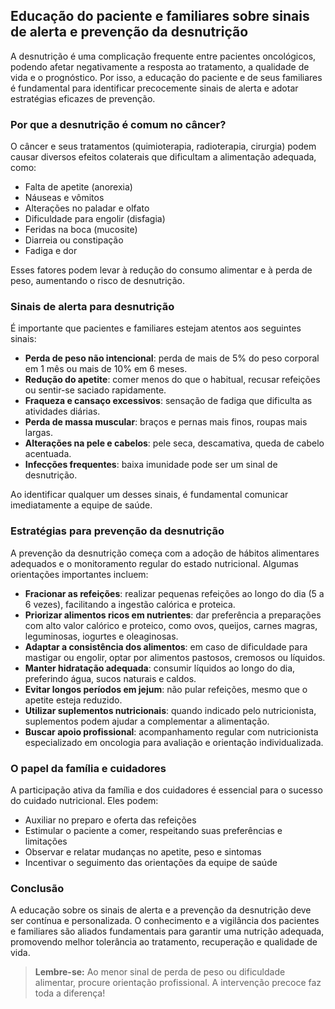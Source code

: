 
## Educação do paciente e familiares sobre sinais de alerta e prevenção da desnutrição

A desnutrição é uma complicação frequente entre pacientes oncológicos, podendo afetar negativamente a resposta ao tratamento, a qualidade de vida e o prognóstico. Por isso, a educação do paciente e de seus familiares é fundamental para identificar precocemente sinais de alerta e adotar estratégias eficazes de prevenção.

### Por que a desnutrição é comum no câncer?

O câncer e seus tratamentos (quimioterapia, radioterapia, cirurgia) podem causar diversos efeitos colaterais que dificultam a alimentação adequada, como:

- Falta de apetite (anorexia)
- Náuseas e vômitos
- Alterações no paladar e olfato
- Dificuldade para engolir (disfagia)
- Feridas na boca (mucosite)
- Diarreia ou constipação
- Fadiga e dor

Esses fatores podem levar à redução do consumo alimentar e à perda de peso, aumentando o risco de desnutrição.

### Sinais de alerta para desnutrição

É importante que pacientes e familiares estejam atentos aos seguintes sinais:

- **Perda de peso não intencional**: perda de mais de 5% do peso corporal em 1 mês ou mais de 10% em 6 meses.
- **Redução do apetite**: comer menos do que o habitual, recusar refeições ou sentir-se saciado rapidamente.
- **Fraqueza e cansaço excessivos**: sensação de fadiga que dificulta as atividades diárias.
- **Perda de massa muscular**: braços e pernas mais finos, roupas mais largas.
- **Alterações na pele e cabelos**: pele seca, descamativa, queda de cabelo acentuada.
- **Infecções frequentes**: baixa imunidade pode ser um sinal de desnutrição.

Ao identificar qualquer um desses sinais, é fundamental comunicar imediatamente a equipe de saúde.

### Estratégias para prevenção da desnutrição

A prevenção da desnutrição começa com a adoção de hábitos alimentares adequados e o monitoramento regular do estado nutricional. Algumas orientações importantes incluem:

- **Fracionar as refeições**: realizar pequenas refeições ao longo do dia (5 a 6 vezes), facilitando a ingestão calórica e proteica.
- **Priorizar alimentos ricos em nutrientes**: dar preferência a preparações com alto valor calórico e proteico, como ovos, queijos, carnes magras, leguminosas, iogurtes e oleaginosas.
- **Adaptar a consistência dos alimentos**: em caso de dificuldade para mastigar ou engolir, optar por alimentos pastosos, cremosos ou líquidos.
- **Manter hidratação adequada**: consumir líquidos ao longo do dia, preferindo água, sucos naturais e caldos.
- **Evitar longos períodos em jejum**: não pular refeições, mesmo que o apetite esteja reduzido.
- **Utilizar suplementos nutricionais**: quando indicado pelo nutricionista, suplementos podem ajudar a complementar a alimentação.
- **Buscar apoio profissional**: acompanhamento regular com nutricionista especializado em oncologia para avaliação e orientação individualizada.

### O papel da família e cuidadores

A participação ativa da família e dos cuidadores é essencial para o sucesso do cuidado nutricional. Eles podem:

- Auxiliar no preparo e oferta das refeições
- Estimular o paciente a comer, respeitando suas preferências e limitações
- Observar e relatar mudanças no apetite, peso e sintomas
- Incentivar o seguimento das orientações da equipe de saúde

### Conclusão

A educação sobre os sinais de alerta e a prevenção da desnutrição deve ser contínua e personalizada. O conhecimento e a vigilância dos pacientes e familiares são aliados fundamentais para garantir uma nutrição adequada, promovendo melhor tolerância ao tratamento, recuperação e qualidade de vida.

> **Lembre-se:** Ao menor sinal de perda de peso ou dificuldade alimentar, procure orientação profissional. A intervenção precoce faz toda a diferença!
```
